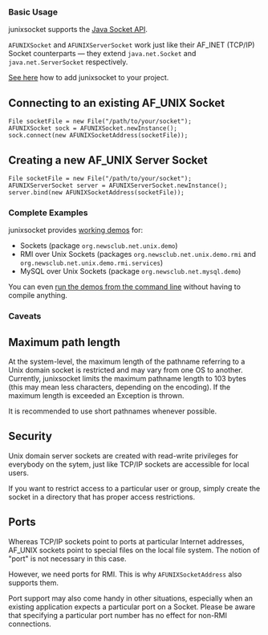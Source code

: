 ### Basic Usage

junixsocket supports the [Java Socket API](https://docs.oracle.com/javase/8/docs/api/java/net/Socket.html).

`AFUNIXSocket` and `AFUNIXServerSocket` work just like their AF_INET (TCP/IP) Socket counterparts — they extend `java.net.Socket` and `java.net.ServerSocket` respectively.

[See here](dependency.html) how to add junixsocket to your project.

## Connecting to an existing AF_UNIX Socket

    File socketFile = new File("/path/to/your/socket");
    AFUNIXSocket sock = AFUNIXSocket.newInstance();
    sock.connect(new AFUNIXSocketAddress(socketFile));

## Creating a new AF_UNIX Server Socket

    File socketFile = new File("/path/to/your/socket");
    AFUNIXServerSocket server = AFUNIXServerSocket.newInstance();
    server.bind(new AFUNIXSocketAddress(socketFile));

### Complete Examples

junixsocket provides [working demos](junixsocket-demo/xref/index.html) for:

  * Sockets (package `org.newsclub.net.unix.demo`)
  * RMI over Unix Sockets (packages `org.newsclub.net.unix.demo.rmi` and `org.newsclub.net.unix.demo.rmi.services`)
  * MySQL over Unix Sockets  (package `org.newsclub.net.mysql.demo`)

You can even [run the demos from the command line](demo.html) without having to compile anything.

### Caveats

## Maximum path length

At the system-level, the maximum length of the pathname referring to a Unix domain socket is restricted and may vary from one OS to another. Currently, junixsocket limits the maximum pathname length to 103 bytes (this may mean less characters, depending on the encoding). If the maximum length is exceeded an Exception is thrown.

It is recommended to use short pathnames whenever possible.

## Security

Unix domain server sockets are created with read-write privileges for everybody on the sytem, just like TCP/IP sockets are accessible for local users.

If you want to restrict access to a particular user or group, simply create the socket in a directory that has proper access restrictions.

## Ports

Whereas TCP/IP sockets point to ports at particular Internet addresses, AF_UNIX sockets point to special files on the local file system. The notion of "port" is not necessary in this case.

However, we need ports for RMI. This is why `AFUNIXSocketAddress` also supports them.

Port support may also come handy in other situations, especially when an existing application expects a particular port on a Socket. Please be aware that specifying a particular port number has no effect for non-RMI connections.
